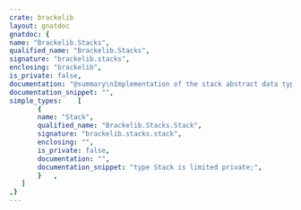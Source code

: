 ```yaml
---
crate: brackelib
layout: gnatdoc
gnatdoc: {
name: "Brackelib.Stacks",
qualified_name: "Brackelib.Stacks",
signature: "brackelib.stacks",
enclosing: "brackelib",
is_private: false,
documentation: "@summary\nImplementation of the stack abstract data type\n\n@formal T",
documentation_snippet: "",
simple_types:    [
       {
       name: "Stack",
       qualified_name: "Brackelib.Stacks.Stack",
       signature: "brackelib.stacks.stack",
       enclosing: "",
       is_private: false,
       documentation: "",
       documentation_snippet: "type Stack is limited private;",
       }   ,
   ]
,}
---
```

